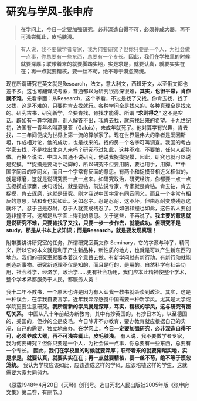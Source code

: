 # 研究与学风-张申府

> **在学问上，今日一定要加强研究，必非深造自得不可，必须养成大器，再不可浅尝辄止，皮毛肤浅。**

> 有人说，我不要做学者专家，我为何要研究？但你只要是一个人，为社会做一点事，你总要有一些东西，总要有一个专长。**因此，我们在学校里的时候就要深厚；联带着来的就要脚踏实地，实是求是，就要认真，就要实实在在；再一点就要精核，要一丝不苟，绝不等于漠忽笼统。**

现在所谓研究在英文就是Research，法文，意大利文，西班牙文，以至俄文都也差不多。这也可翻译成考索，普通都以为研究很高深很难，**其实，也很平常，肯作就不难**。先看字面：从Research，这个字看，不过是找了又找。你肯去找，找了又找，这是不难的，只要你肯去找就行。各种学问全是找来的，各种真理全是找来的。研究古书，研究新学，全要肯找，肯找才能得。所谓 “**求则得之**” 这不是空话。辟如有一算学难题，别人解答不出，我肯去找，就有找出来的希望。十九世纪初，法国有一青年名叫葛录亚（Galois），未成年就死了。他对算学有兴趣，肯去找，二三年间便成为世界上第一流的算学家了。现在世界最伟大的学者是爱因斯坦，作成相对论，他的成功，也是找来的。找的另一个名字可叫调查。我国的考古学家去找，不是找出北京人来吗？研究不过如此，这并不难，不要怕，任何人都能做。再换个说法，中国人普通不说研究，他说我捉摸捉摸，因此，研究也就可以说是捉摸。**捉摸是要动手动脚的，所以研究不但要用脑，要也用手，用脚。**中国字同音的常同义，而且一个字常有反面的意思。有两个和捉摸音相近义相似的，就是琢磨，这就是说研究要一点一点来。如研究政治，研究经济，你都要一点一点去捉摸或琢磨，换句话说，就是要钻。前边说专家，专家就是肯钻。肯去钻，肯去捉摸，肯去琢磨，这就是研究。刚才我说中国字常有同音同义，而且一个字常有相反的意思，钻和专也就如此。另如忍字。忍是忍耐，这不坏。但由忍耐变成残忍这就坏了。忍于己是忍耐，忍于人就变成残忍了。又如创和撞也如此，这告诉人要创造非撞不可。这都是从字面上得到的意思。关于这些，不再说了。**我主要的意思就是说研究不难，只要肯找了又找，只要一步一步作去，就能成功。但研究不是study，那是从书本上求知识；而是Research，就是要发现真理！**

附带要讲讲研究室的任务。所谓研究室英文作 Seminary，它的字源与种子，精同义，所以它的本义就是利于产生新品种，新性质的地方，也就是可以产生新东西的地方。我们的研究室就要本着这个意旨去做。有新学问就有新行动，有新行动就能创造新事物。研究新道理不仅是知的，而且是行的，是用的。自然科学有社会功用，社会科学，经济学，政治学……更有社会功用，我们应本此精神使整个学术，整个学术界都服务于人民，都服务人类！

我十二年不教书，一个原因也许是因为有人认我一教书就会谈到政治。其实，这是一种误会，在学我自要言学。近年我深深感觉中国需要一种新学风。尤其是大学或学院更要注意研究。**我所谓新的学风就是深厚，笃实，精核的学风，这与研究有密切关系。** 中国从八十年前起办新教育，其中有抄英国的，有抄日本的，以至德国的，美国的，但抄的全是皮毛。今日除非不办教育，要办教育就应根据自己的实况，自己的需要，独立地来办。**在学问上，今日一定要加强研究，必非深造自得不可，必须养成大器，再不可浅尝辄止，皮毛肤浅。** 有人说，我不要做学者专家，我为何要研究？但你只要是一个人，为社会做一点事，你总要有一些东西，总要有一个专长。 **因此，我们在学校里的时候就要深厚；联带着来的就要脚踏实地，实是求是，就要认真，就要实实在在；再一点就要精核，要一丝不苟，绝不等于漠忽笼统。** 我认为学校应该如此，应该造成这样的学风，应该培植这样的学生，这就需要大家共同努力。

（原载1948年4月20日《天琴》创刊号。选自河北人民出版社2005年版《张申府文集》第二卷，有删节。）
